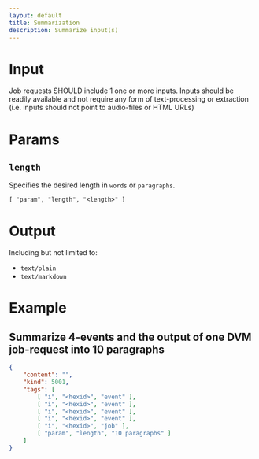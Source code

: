 ```yaml
---
layout: default
title: Summarization
description: Summarize input(s)
---
```


# Input

Job requests SHOULD include 1 one or more inputs. Inputs should be readily available and not require any form of text-processing or extraction (i.e. inputs should not point to audio-files or HTML URLs)

# Params

## `length`

Specifies the desired length in `words` or `paragraphs`.

```
[ "param", "length", "<length>" ]
```

# Output

Including but not limited to:

* `text/plain`
* `text/markdown`

# Example

## Summarize 4-events and the output of one DVM job-request into 10 paragraphs

```json
{
    "content": "",
    "kind": 5001,
    "tags": [
        [ "i", "<hexid>", "event" ],
        [ "i", "<hexid>", "event" ],
        [ "i", "<hexid>", "event" ],
        [ "i", "<hexid>", "event" ],
        [ "i", "<hexid>", "job" ],
        [ "param", "length", "10 paragraphs" ]
    ]
}
```